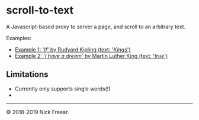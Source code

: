 
# scroll-to-text #

A Javascript-based proxy to server a page, and scroll to an arbitrary text.

Examples:

 * [Example 1: '_If_' by Rudyard Kipling (text: '_Kings_')][ex1]
 * [Example 2: '_I have a dream_' by Martin Luther King (text: '_true_')][ex2]

## Limitations

 * Currently only supports single words(!)
 * 

---
© 2018-2019 Nick Freear.

[ex1]: https://nfreear.github.io/scroll-to-text/?url=http://kiplingsociety.co.uk/poems_if.htm&text=Kings
[ex1b]: https://nfreear.github.io/scroll-to-text/?url=https://poetryfoundation.org/poems/46473/if---&text=Kings
[ex2]: https://nfreear.github.io/scroll-to-text/?url=https://americanrhetoric.com/speeches/mlkihaveadream.htm&text=true
[ex3]: https://nfreear.github.io/scroll-to-text/?url=https://example.org&text=More

[End]: //
